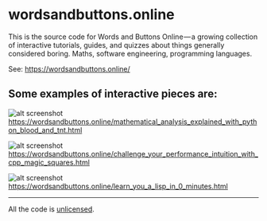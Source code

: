 # wordsandbuttons.online

This is the source code for Words and Buttons Online — a growing collection of interactive tutorials, guides, and quizzes about things generally considered boring. Maths, software engineering, programming languages.

See: https://wordsandbuttons.online/

## Some examples of interactive pieces are:

![alt screenshot](https://github.com/akalenuk/wordsandbuttons/blob/master/mathematical_analysis_explained_with_python_blood_and_tnt.png)
https://wordsandbuttons.online/mathematical_analysis_explained_with_python_blood_and_tnt.html


![alt screenshot](https://github.com/akalenuk/wordsandbuttons/blob/master/images/challenge_your_performance_intuition_with_cpp_magic_squares.png)
https://wordsandbuttons.online/challenge_your_performance_intuition_with_cpp_magic_squares.html


![alt screenshot](https://github.com/akalenuk/wordsandbuttons/blob/master/images/learn_you_a_lisp_in_0_minutes.png)
https://wordsandbuttons.online/learn_you_a_lisp_in_0_minutes.html

---

All the code is <a href="http://unlicense.org/">unlicensed</a>.
